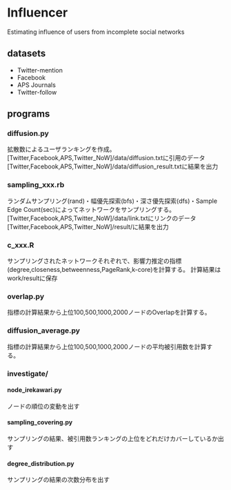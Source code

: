 # Influencer
Estimating influence of users from incomplete social networks

## datasets
- Twitter-mention
- Facebook
- APS Journals
- Twitter-follow

## programs
### diffusion.py
拡散数によるユーザランキングを作成。
[Twitter,Facebook,APS,Twitter_NoW]/data/diffusion.txtに引用のデータ
[Twitter,Facebook,APS,Twitter_NoW]/data/diffusion_result.txtに結果を出力

### sampling_xxx.rb
ランダムサンプリング(rand)・幅優先探索(bfs)・深さ優先探索(dfs)・Sample Edge Count(sec)によってネットワークをサンプリングする。
[Twitter,Facebook,APS,Twitter_NoW]/data/link.txtにリンクのデータ
[Twitter,Facebook,APS,Twitter_NoW]/result/に結果を出力

### c_xxx.R
サンプリングされたネットワークそれぞれで、影響力推定の指標(degree,closeness,betweenness,PageRank,k-core)を計算する。
計算結果はwork/resultに保存

### overlap.py
指標の計算結果から上位100,500,1000,2000ノードのOverlapを計算する。

### diffusion_average.py
指標の計算結果から上位100,500,1000,2000ノードの平均被引用数を計算する。

### investigate/
#### node_irekawari.py
ノードの順位の変動を出す
#### sampling_covering.py
サンプリングの結果、被引用数ランキングの上位をどれだけカバーしているか出す
#### degree_distribution.py
サンプリングの結果の次数分布を出す
